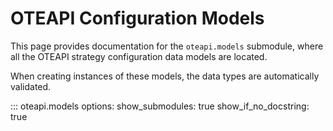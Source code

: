 # OTEAPI Configuration Models

This page provides documentation for the `oteapi.models` submodule, where all the OTEAPI strategy configuration data models are located.

When creating instances of these models, the data types are automatically validated.

::: oteapi.models
    options:
      show_submodules: true
      show_if_no_docstring: true
